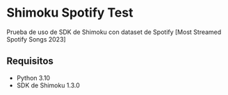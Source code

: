 # Shimoku Spotify Test
Prueba de uso de SDK de Shimoku con dataset de Spotify [Most Streamed Spotify Songs 2023]

## Requisitos
- Python 3.10
- SDK de Shimoku 1.3.0

